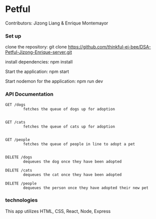 # Petful

Contributors: Jizong Liang & Enrique Montemayor


### Set up

clone the repository: git clone https://github.com/thinkful-ei-bee/DSA-Petful-Jizong-Enrique-server.git

install dependencies: npm install

Start the application: npm start

Start nodemon for the application: npm run dev




### API Documentation

    GET /dogs
            fetches the queue of dogs up for adoption
     
              
    GET /cats
            fetches the queue of cats up for adoption
            
               
    GET /people
            fetches the queue of people in line to adopt a pet
            
    
    DELETE /dogs
            dequeues the dog once they have been adopted

    DELETE /cats
            dequeues the cat once they have been adopted

    DELETE /people
            dequeues the person once they have adopted their new pet


### technologies
This app utilizes HTML, CSS, React, Node, Express
